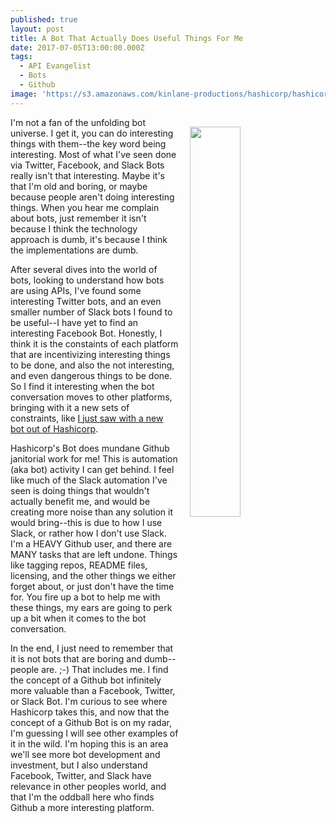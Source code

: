 ```yaml
---
published: true
layout: post
title: A Bot That Actually Does Useful Things For Me
date: 2017-07-05T13:00:00.000Z
tags:
  - API Evangelist
  - Bots
  - Github
image: 'https://s3.amazonaws.com/kinlane-productions/hashicorp/hashicorp-logo.png'
---
```

<p><a href="https://www.hashicorp.com"><img src="https://s3.amazonaws.com/kinlane-productions/hashicorp/hashicorp-logo.png" align="right" width="40%" style="padding: 15px;" /></a></p>I'm not a fan of the unfolding bot universe. I get it, you can do interesting things with them--the key word being interesting. Most of what I've seen done via Twitter, Facebook, and Slack Bots really isn't that interesting. Maybe it's that I'm old and boring, or maybe because people aren't doing interesting things. When you hear me complain about bots, just remember it isn't because I think the technology approach is dumb, it's because I think the implementations are dumb.

After several dives into the world of bots, looking to understand how bots are using APIs, I've found some interesting Twitter bots, and an even smaller number of Slack bots I found to be useful--I have yet to find an interesting Facebook Bot. Honestly, I think it is the constaints of each platform that are incentivizing interesting things to be done, and also the not interesting, and even dangerous things to be done. So I find it interesting when the bot conversation moves to other platforms, bringing with it a new sets of constraints, like [I just saw with a new bot out of Hashicorp](https://www.hashicorp.com/blog/introducing-the-hashibot-github-bot/).

Hashicorp's Bot does mundane Github janitorial work for me! This is automation (aka bot) activity I can get behind. I feel like much of the Slack automation I've seen is doing things that wouldn't actually benefit me, and would be creating more noise than any solution it would bring--this is due to how I use Slack, or rather how I don't use Slack. I'm a HEAVY Github user, and there are MANY tasks that are left undone. Things like tagging repos, README files, licensing, and the other things we either forget about, or just don't have the time for. You fire up a bot to help me with these things, my ears are going to perk up a bit when it comes to the bot conversation.

In the end, I just need to remember that it is not bots that are boring and dumb--people are. ;-) That includes me. I find the concept of a Github bot infinitely more valuable than a Facebook, Twitter, or Slack Bot. I'm curious to see where Hashicorp takes this, and now that the concept of a Github Bot is on my radar, I'm guessing I will see other examples of it in the wild. I'm hoping this is an area we'll see more bot development and investment, but I also understand Facebook, Twitter, and Slack have relevance in other peoples world, and that I'm the oddball here who finds Github a more interesting platform.

